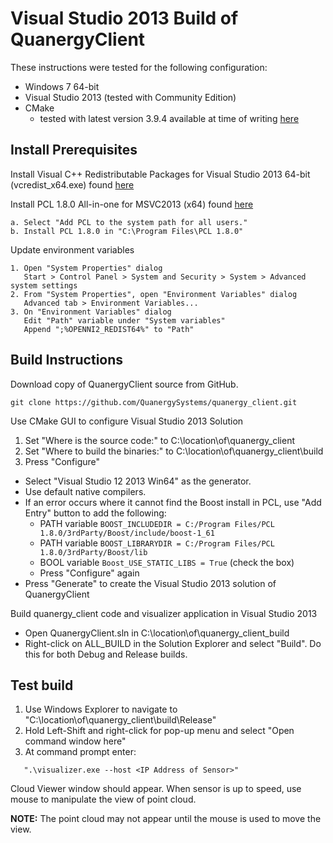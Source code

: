 # Visual Studio 2013 Build of QuanergyClient

These instructions were tested for the following configuration:

* Windows 7 64-bit
* Visual Studio 2013 (tested with Community Edition)
* CMake
    - tested with latest version 3.9.4 available at time of writing [here](https://cmake.org/files/v3.9/cmake-3.9.4-win64-x64.msi)

## Install Prerequisites

Install Visual C++ Redistributable Packages for Visual Studio 2013 64-bit (vcredist_x64.exe) found [here](https://www.microsoft.com/en-us/download/details.aspx?id=40784)

Install PCL 1.8.0 All-in-one for MSVC2013 (x64) found [here](http://unanancyowen.com/?p=1255&lang=en)

```
a. Select "Add PCL to the system path for all users."
b. Install PCL 1.8.0 in "C:\Program Files\PCL 1.8.0" 
```

Update environment variables

```
1. Open "System Properties" dialog
   Start > Control Panel > System and Security > System > Advanced system settings
2. From "System Properties", open "Environment Variables" dialog
   Advanced tab > Environment Variables...
3. On "Environment Variables" dialog
   Edit "Path" variable under "System variables"
   Append ";%OPENNI2_REDIST64%" to "Path"
```

## Build Instructions

Download copy of QuanergyClient source from GitHub.

```
git clone https://github.com/QuanergySystems/quanergy_client.git
```
Use CMake GUI to configure Visual Studio 2013 Solution

1. Set "Where is the source code:" to C:\location\of\quanergy_client
2. Set "Where to build the binaries:" to C:\location\of\quanergy_client\build
3. Press "Configure" 
  * Select "Visual Studio 12 2013 Win64" as the generator.
  * Use default native compilers.
  * If an error occurs where it cannot find the Boost install in PCL, use "Add Entry" button to add the following:
    - PATH variable `BOOST_INCLUDEDIR = C:/Program Files/PCL 1.8.0/3rdParty/Boost/include/boost-1_61`
    - PATH variable `BOOST_LIBRARYDIR = C:/Program Files/PCL 1.8.0/3rdParty/Boost/lib`
    - BOOL variable `Boost_USE_STATIC_LIBS = True` (check the box)
    - Press "Configure" again
  * Press "Generate" to create the Visual Studio 2013 solution of QuanergyClient

Build quanergy_client code and visualizer application in Visual Studio 2013

* Open QuanergyClient.sln in C:\location\of\quanergy_client_build
* Right-click on ALL_BUILD in the Solution Explorer and select "Build".  Do this for both Debug and Release builds.

## Test build

1. Use Windows Explorer to navigate to "C:\location\of\quanergy_client\build\Release"
2. Hold Left-Shift and right-click for pop-up menu and select "Open command window here"
3. At command prompt enter:

```
   ".\visualizer.exe --host <IP Address of Sensor>"
```

Cloud Viewer window should appear.  When sensor is up to speed, use mouse to manipulate the view of point cloud.

**NOTE:** The point cloud may not appear until the mouse is used to move the view.

